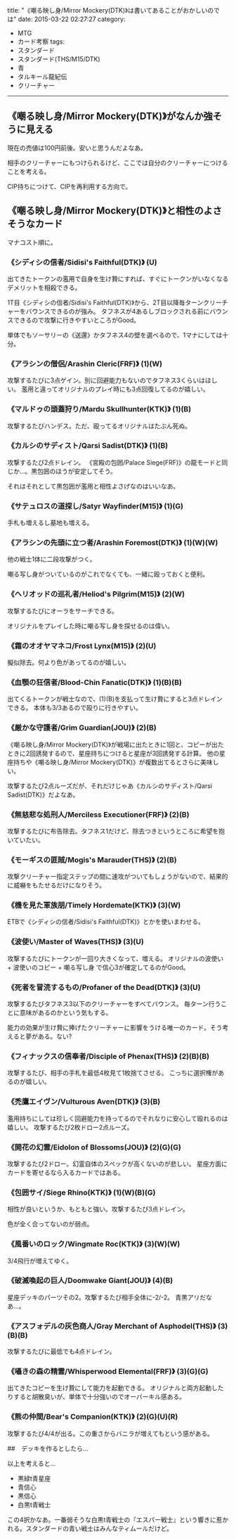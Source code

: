 title: "《嘲る映し身/Mirror Mockery(DTK)》は書いてあることがおかしいのでは"
date: 2015-03-22 02:27:27
category:
- MTG
- カード考察
tags:
- スタンダード
- スタンダード(THS/M15/DTK)
- 青
- タルキール龍紀伝
- クリーチャー
---
## 《嘲る映し身/Mirror Mockery(DTK)》がなんか強そうに見える

現在の売値は100円前後。安いと思うんだよなあ。

相手のクリーチャーにもつけられるけど、ここでは自分のクリーチャーにつけることを考える。

CIP持ちにつけて、CIPを再利用する方向で。

## 《嘲る映し身/Mirror Mockery(DTK)》と相性のよさそうなカード

マナコスト順に。

### 《シディシの信者/Sidisi's Faithful(DTK)》 (U)

出てきたトークンの濫用で自身を生け贄にすれば、すぐにトークンがいなくなるデメリットを相殺できる。

1T目《シディシの信者/Sidisi's Faithful(DTK)》から、2T目以降毎ターンクリーチャーをバウンスできるのが強み。
タフネスが4あるしブロックされる前にバウンスできるので攻撃に行きやすいところがGood。

単体でもソーサリーの《送還》かタフネス4の壁を選べるので、1マナにしては十分。

### 《アラシンの僧侶/Arashin Cleric(FRF)》 (1)(W)

攻撃するたびに3点ゲイン。別に回避能力もないのでタフネス3くらいはほしい。
濫用と違ってオリジナルのプレイ時にも3点回復してるのが嬉しい。

### 《マルドゥの頭蓋狩り/Mardu Skullhunter(KTK)》 (1)(B)

攻撃するたびハンデス。ただ、殴ってるオリジナルはたぶん死ぬ。

### 《カルシのサディスト/Qarsi Sadist(DTK)》 (1)(B)

攻撃するたび2点ドレイン。
《宮殿の包囲/Palace Siege(FRF)》の龍モードと同じか…。黒包囲のほうが安定してそう。

それはそれとして黒包囲が濫用と相性よさげなのはいいなあ。

### 《サテュロスの道探し/Satyr Wayfinder(M15)》 (1)(G)

手札も増えるし墓地も増える。

### 《アラシンの先頭に立つ者/Arashin Foremost(DTK)》 (1)(W)(W)

他の戦士1体に二段攻撃がつく。

嘲る写し身がついているのがこれでなくても、一緒に殴っておくと便利。

### 《ヘリオッドの巡礼者/Heliod's Pilgrim(M15)》 (2)(W)

攻撃するたびにオーラをサーチできる。

オリジナルをプレイした時に嘲る写し身を探せるのは偉い。

### 《霜のオオヤマネコ/Frost Lynx(M15)》 (2)(U)

擬似除去。何より色があってるのが嬉しい。

### 《血顎の狂信者/Blood-Chin Fanatic(DTK)》 (1)(B)(B)

出てくるトークンが戦士なので、(1)(B)を支払って生け贄にすると3点ドレインできる。
本体も3/3あるので殴りに行きやすい。

### 《厳かな守護者/Grim Guardian(JOU)》 (2)(B)

《嘲る映し身/Mirror Mockery(DTK)》が戦場に出たときに1回と、コピーが出たときに2回誘発するので、星座持ちにつけると星座が3回誘発する計算。
他の星座持ちや《嘲る映し身/Mirror Mockery(DTK)》が複数出てるとさらに美味しい。

攻撃するたび2点ルーズだが、それだけじゃあ《カルシのサディスト/Qarsi Sadist(DTK)》だよなあ。

### 《無慈悲な処刑人/Merciless Executioner(FRF)》 (2)(B)

攻撃するたびに布告除去。タフネス1だけど、除去つきというところに希望を抱いていたい。

### 《モーギスの匪賊/Mogis's Marauder(THS)》 (2)(B)

攻撃クリーチャー指定ステップの間に速攻がついてもしょうがないので、結果的に威嚇をもたせるだけになりそう。

### 《機を見た軍族朋/Timely Hordemate(KTK)》 (3)(W)

ETBで《シディシの信者/Sidisi's Faithful(DTK)》とかを使いまわせる。

### 《波使い/Master of Waves(THS)》 (3)(U)

攻撃するたびにトークンが一回り大きくなって、増える。
オリジナルの波使い + 波使いのコピー + 嘲る写し身 で信心3が確定してるのがGood。

### 《死者を冒涜するもの/Profaner of the Dead(DTK)》 (3)(U)

攻撃するたびタフネス3以下のクリーチャーをすべてバウンス。
毎ターン行うことに意味があるのかという気もする。

能力の効果が生け贄に捧げたクリーチャーに影響をうける唯一のカード。そう考えると夢がある。ない?

### 《フィナックスの信奉者/Disciple of Phenax(THS)》 (2)(B)(B)

攻撃するたび、相手の手札を最低4枚見て1枚捨てさせる。
こっちに選択権があるのが嬉しい。

### 《禿鷹エイヴン/Vulturous Aven(DTK)》 (3)(B)

濫用持ちにしては珍しく回避能力を持ってるのでそれなりに安心して殴れるのは嬉しい。
攻撃するたび2枚ドロー2点ルーズ。

### 《開花の幻霊/Eidolon of Blossoms(JOU)》 (2)(G)(G)

攻撃するたび2ドロー。幻霊自体のスペックが高くないのが悲しい。
星座方面にカードを寄せるなら入るカードではある。

### 《包囲サイ/Siege Rhino(KTK)》 (1)(W)(B)(G)

相性が良いというか、もともと強い。攻撃するたび3点ドレイン。

色が全く合ってないのが弱点。

### 《風番いのロック/Wingmate Roc(KTK)》 (3)(W)(W)

3/4飛行が増えてゆく。

### 《破滅喚起の巨人/Doomwake Giant(JOU)》 (4)(B)

星座デッキのパーツその2。攻撃するたび相手全体に-2/-2。
青黒アリだなあ…。

### 《アスフォデルの灰色商人/Gray Merchant of Asphodel(THS)》 (3)(B)(B)

攻撃するたびに最低でも4点ドレイン。

### 《囁きの森の精霊/Whisperwood Elemental(FRF)》 (3)(G)(G)

出てきたコピーを生け贄にして能力を起動できる。
オリジナルと両方起動したりすると胡散臭いが、単体で十分強いのでオーバーキル感ある。

### 《熊の仲間/Bear's Companion(KTK)》 (2)(G)(U)(R)

攻撃するたび4/4が出る。この重さからバニラが増えてもという感がある。

##　デッキを作るとしたら…

以上を考えると…

  * 黒緑t青星座
  * 青信心
  * 黒信心
  * 白黒t青戦士

この4択かなあ。一番弱そうな白黒t青戦士の『エスパー戦士』という響きに惹かれる。スタンダードの青い戦士はみんなティムールだけど。

